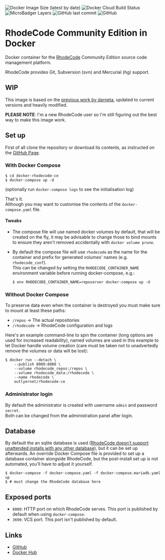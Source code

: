 <!-- shields.io -->
![Docker Image Size (latest by date)](https://img.shields.io/docker/image-size/outlyernet/rhodecode-ce)
![Docker Cloud Build Status](https://img.shields.io/docker/cloud/build/outlyernet/rhodecode-ce)
![MicroBadger Layers](https://img.shields.io/microbadger/layers/outlyernet/rhodecode-ce)
![GitHub last commit](https://img.shields.io/github/last-commit/outlyer-net/docker-rhodecode-ce)
![GitHub](https://img.shields.io/github/license/outlyer-net/docker-rhodecode-ce)

# RhodeCode Community Edition in Docker

Docker container for the [RhodeCode](https://rhodecode.com/) Community Edition source code management platform.

RhodeCode provides Git, Subversion (svn) and Mercurial (hg) support.

## WIP

This image is based on the [previous work by darneta](https://github.com/darneta/rhodecode-ce-dockerized), updated to current versions and heavily modified.

**PLEASE NOTE**: I'm a new RhodeCode user so I'm still figuring out the best way to make this image work.

## Set up

First of all clone the repository or download its contents, as instructed on the [GitHub Page][github].

### With Docker Compose

    $ cd docker-rhodecode-ce
    $ docker-compose up -d

(optionally run `docker-compose logs` to see the initialisation log)

That's it.
\
Although you may want to customise the contents of the `docker-compose.yaml` file.

#### Tweaks

* The compose file will use named docker volumes by default, that will be created on the fly,
  it may be advisable to change those to bind mounts to ensure they aren't removed accidentally
  with `docker volume prune`.
* By default the compose file will use `rhodecode` as the name for the container and prefix for generated volumes' names (e.g. `rhodecode_conf`).
\
This can be changed by setting the `RHODECODE_CONTAINER_NAME` environment variable before running docker-compose, e.g.:

      $ env RHODECODE_CONTAINER_NAME=reposerver docker-compose up -d

### Without Docker Compose

To preserve data even when the container is destroyed you must make sure to mount at least these paths:
   - `/repos` → The actual repositories
   - `/rhodecode` → RhodeCode configuration and logs

Here's an example command-line to spin the container (long options are used for increased readability), named volumes are used in this example to let Docker handle volume creation (care must be taken not to unadvertedly remove the volumes or data will be lost):

    $ docker run --detach \
        --publish 8080:8080 \
        --volume rhodecode_repos:/repos \
        --volume rhodecode_data:/rhodecode \
        --name rhodecode \
        outlyernet/rhodecode-ce

### Administrator login

By default the administrator is created with username `admin` and password `secret`.
\
Both can be changed from the administration panel after login.

## Database

By default the an sqlite database is used ([RhodeCode doesn't support unattended
installs with any other database](https://docs.rhodecode.com/RhodeCode-Control/tasks/install-cli.html#unattended-installation)), but it can be set up afterwards.
An override Docker Compose file is provided
to set up a database container alongside RhodeCode, but the post-install set up
is not automated, you'll have to adjust it yourself.

    $ docker-compose -f docker-compose.yaml -f docker-compose.mariadb.yaml up
    $ # must change the RhodeCode database here

## Exposed ports

- `8080`: HTTP port on which RhodeCode serves. This port is published by default when using `docker-compose`.
- `3690`: VCS port. This port isn't published by default.

## Links

- [GitHub]
- [Docker Hub][dockerhub]

<!-- Aliases for urls -->

[github]: https://github.com/outlyer-net/docker-rhodecode-ce
[dockerhub]: https://hub.docker.com/repository/docker/outlyernet/rhodecode-ce
